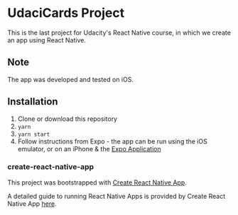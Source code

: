 # UdaciCards Project

This is the last project for Udacity's React Native course, in which we create an app using React Native.

## Note

The app was developed and tested on iOS.

## Installation

1. Clone or download this repository
2. `yarn`
3. `yarn start`
4. Follow instructions from Expo - the app can be run using the iOS emulator, or on an iPhone & the [Expo Application](https://expo.io)

### create-react-native-app

This project was bootstrapped with [Create React Native App](https://github.com/react-community/create-react-native-app).

A detailed guide to running React Native Apps is provided by Create React Native App [here](https://github.com/react-community/create-react-native-app/blob/master/react-native-scripts/template/README.md).
